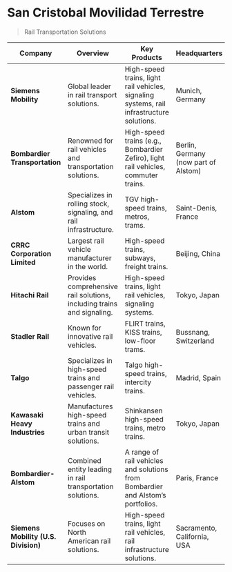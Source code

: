 # San Cristobal Movilidad Terrestre

> Rail Transportation Solutions
> 

| **Company** | **Overview** | **Key Products** | **Headquarters** |
| --- | --- | --- | --- |
| **Siemens Mobility** | Global leader in rail transport solutions. | High-speed trains, light rail vehicles, signaling systems, rail infrastructure solutions. | Munich, Germany |
| **Bombardier Transportation** | Renowned for rail vehicles and transportation solutions. | High-speed trains (e.g., Bombardier Zefiro), light rail vehicles, commuter trains. | Berlin, Germany (now part of Alstom) |
| **Alstom** | Specializes in rolling stock, signaling, and rail infrastructure. | TGV high-speed trains, metros, trams. | Saint-Denis, France |
| **CRRC Corporation Limited** | Largest rail vehicle manufacturer in the world. | High-speed trains, subways, freight trains. | Beijing, China |
| **Hitachi Rail** | Provides comprehensive rail solutions, including trains and signaling. | High-speed trains, light rail vehicles, signaling systems. | Tokyo, Japan |
| **Stadler Rail** | Known for innovative rail vehicles. | FLIRT trains, KISS trains, low-floor trams. | Bussnang, Switzerland |
| **Talgo** | Specializes in high-speed trains and passenger rail vehicles. | Talgo high-speed trains, intercity trains. | Madrid, Spain |
| **Kawasaki Heavy Industries** | Manufactures high-speed trains and urban transit solutions. | Shinkansen high-speed trains, metro trains. | Tokyo, Japan |
| **Bombardier-Alstom** | Combined entity leading in rail transportation solutions. | A range of rail vehicles and solutions from Bombardier and Alstom’s portfolios. | Paris, France |
| **Siemens Mobility (U.S. Division)** | Focuses on North American rail solutions. | High-speed trains, light rail vehicles, rail infrastructure solutions. | Sacramento, California, USA |